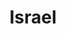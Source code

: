 ---
title: Israel
crosslinks:
- autotldr
- youtubot
- Palestine
- arabs
- place
- u_imguralbumbot
- europe
- Judaism
- MassdropBot
- palestine
- AskHistorians
- lebanon
- polandball
- india
- dataisbeautiful
- azerbaijan
- indianpeoplefacebook
- iranian
- Kuwait
- syriancivilwar
---